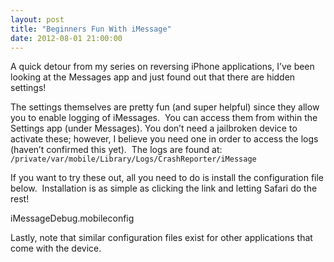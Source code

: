 ```yaml
---
layout: post
title: "Beginners Fun With iMessage"
date: 2012-08-01 21:00:00
---
```


A quick detour from my series on reversing iPhone applications, I’ve been looking at the Messages app and just found out that there are hidden settings!

The settings themselves are pretty fun (and super helpful) since they allow you to enable logging of iMessages.  You can access them from within the Settings app (under Messages). You don’t need a jailbroken device to activate these; however, I believe you need one in order to access the logs (haven’t confirmed this yet).  The logs are found at: `/private/var/mobile/Library/Logs/CrashReporter/iMessage`

If you want to try these out, all you need to do is install the configuration file below.  Installation is as simple as clicking the link and letting Safari do the rest!

iMessageDebug.mobileconfig

Lastly, note that similar configuration files exist for other applications that come with the device.

